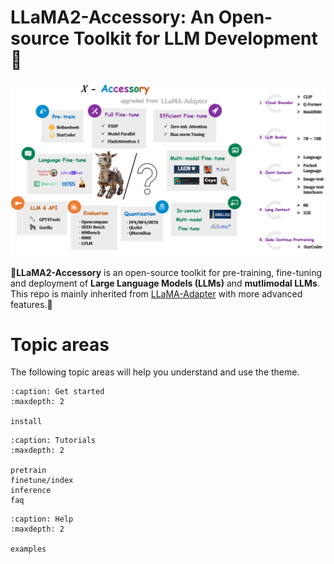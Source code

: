 # LLaMA2-Accessory: An Open-source Toolkit for LLM Development 🚀

![](./logo.png)

🚀**LLaMA2-Accessory** is an open-source toolkit for pre-training, fine-tuning and deployment of **Large Language Models (LLMs)** and **mutlimodal LLMs**. This repo is mainly inherited from [LLaMA-Adapter](https://github.com/OpenGVLab/LLaMA-Adapter) with more advanced features.🧠


# Topic areas

The following topic areas will help you understand and use the theme.

```{toctree}
:caption: Get started
:maxdepth: 2

install
```

```{toctree}
:caption: Tutorials
:maxdepth: 2

pretrain
finetune/index
inference
faq
```

```{toctree}
:caption: Help
:maxdepth: 2

examples
```
